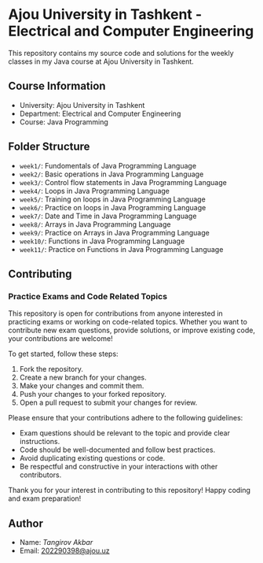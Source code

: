# Ajou University in Tashkent - Electrical and Computer Engineering

This repository contains my source code and solutions for the weekly classes in my Java course at Ajou University in Tashkent.
## Course Information

- University: Ajou University in Tashkent
- Department: Electrical and Computer Engineering
- Course: Java Programming

## Folder Structure

- `week1/`: Fundomentals of Java Programming Language
- `week2/`: Basic operations in Java Programming Language
- `week3/`: Control flow statements in Java Programming Language
- `week4/`: Loops in Java Programming Language
- `week5/`: Training on loops in Java Programming Language
- `week6/`: Practice on loops in Java Programming Language
- `week7/`: Date and Time in Java Programming Language
- `week8/`: Arrays in Java Programming Language
- `week9/`: Practice on Arrays in Java Programming Language
- `week10/`: Functions in Java Programming Language
- `week11/`: Practice on Functions in Java Programming Language



## Contributing
### Practice Exams and Code Related Topics

This repository is open for contributions from anyone interested in practicing exams or working on code-related topics. Whether you want to contribute new exam questions, provide solutions, or improve existing code, your contributions are welcome!

To get started, follow these steps:

1. Fork the repository.
2. Create a new branch for your changes.
3. Make your changes and commit them.
4. Push your changes to your forked repository.
5. Open a pull request to submit your changes for review.

Please ensure that your contributions adhere to the following guidelines:

- Exam questions should be relevant to the topic and provide clear instructions.
- Code should be well-documented and follow best practices.
- Avoid duplicating existing questions or code.
- Be respectful and constructive in your interactions with other contributors.

Thank you for your interest in contributing to this repository! Happy coding and exam preparation!


## Author

- Name: *Tangirov Akbar*
- Email: 202290398@ajou.uz
